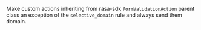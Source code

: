 Make custom actions inheriting from rasa-sdk `FormValidationAction` parent class an exception of the `selective_domain` rule and always send them domain.
